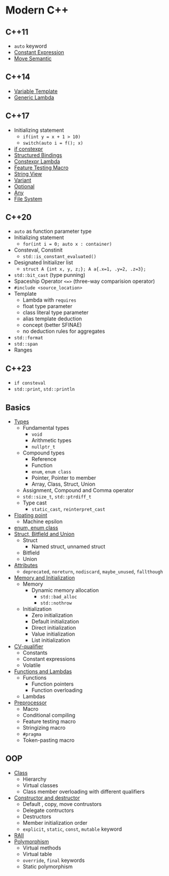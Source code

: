 # Modern C++

## C++11

- `auto` keyword
- [Constant Expression](./src/basics/const.cpp)
- [Move Semantic](./src/oop/ctor-dtor.cpp)

## C++14

- [Variable Template](./src/template/variable.cpp)
- [Generic Lambda](./src/basics/func.cpp)

## C++17

- Initializing statement
  - `if(int y = x + 1 > 10)`
  - `switch(auto i = f(); x)`
- [if constexpr](./src/basics/const-vol.cpp)
- [Structured Bindings](./src/basics/struct-bitfield-union.cpp)
- [Constexpr Lambda](./src/basics/func.cpp)
- [Feature Testing Macro](./src/basics/preproc.cpp)
- [String View](./src/std/string.cpp)
- [Variant](./src/std/variant.cpp)
- [Optional](./src/std/optional-any.cpp)
- [Any](./src/std/optional-any.cpp)
- [File System](./src/std/fs.cpp)

## C++20

- `auto` as function parameter type
- Initializing statement
  - `for(int i = 0; auto x : container)`
- Consteval, Constinit
  - `std::is_constant_evaluated()`
- Designated Initializer list
  - `struct A {int x, y, z;}; A a{.x=1, .y=2, .z=3};`
- `std::bit_cast` (type punning)
- Spaceship Operator `<=>` (three-way comparision operator)
- `#include <source_location>`
- Template
  - Lambda with `requires`
  - float type parameter
  - class literal type parameter
  - alias template deduction
  - concept (better SFINAE)
  - no deduction rules for aggregates
- `std::format`
- `std::span`
- Ranges

## C++23

- `if consteval`
- `std::print`, `std::println`

## Basics

- [Types](./src/basics/types.cpp)
  - Fundamental types
    - `void`
    - Arithmetic types
    - `nullptr_t`
  - Compound types
    - Reference
    - Function
    - `enum`, `enum class`
    - Pointer, Pointer to member
    - Array, Class, Struct, Union
  - Assignment, Compound and Comma operator
  - `std::size_t`, `std::ptrdiff_t`
  - Type cast
    - `static_cast`, `reinterpret_cast`
- [Floating point](./src/basics/float.cpp)
  - Machine epsilon
- [enum, enum class](./src/basics/enums.cpp)
- [Struct, Bitfield and Union](./src/basics/struct-bitfield-union.cpp)
  - Struct
    - Named struct, unnamed struct
  - Bitfield
  - Union
- [Attributes](./src/basics/attributes.cpp)
  - `deprecated`, `noreturn`, `nodiscard`, `maybe_unused`, `fallthough`
- [Memory and Initialization](./src/basics/memory-init.cpp)
  - Memory
    - Dynamic memory allocation
      - `std::bad_alloc`
      - `std::nothrow`
  - Initialization
    - Zero initialization
    - Default initialization
    - Direct initialization
    - Value initialization
    - List initialization
- [CV-qualifier](./src/basics/const-vol.cpp)
  - Constants
  - Constant expressions
  - Volatile
- [Functions and Lambdas](./src/basics/func.cpp)
  - Functions
    - Function pointers
    - Function overloading
  - Lambdas
- [Preprocessor](./src/basics/preproc.cpp)
  - Macro
  - Conditional compiling
  - Feature testing macro
  - Stringizing macro
  - `#pragma`
  - Token-pasting macro

## OOP

- [Class](./src/oop/class.cpp)
  - Hierarchy
  - Virtual classes
  - Class member overloading with different qualifiers
- [Constructor and destructor](./src/oop/ctor-dtor.cpp)
  - Default , copy, move contrustors
  - Delegate contructors
  - Destructors
  - Member initialization order
  - `explicit`, `static`, `const`, `mutable` keyword
- [RAII](./src/oop/RAII.cpp)
- [Polymorphism](./src/oop/poly.cpp)
  - Virtual methods
  - Virtual table
  - `override`, `final` keywords
  - Static polymorphism
